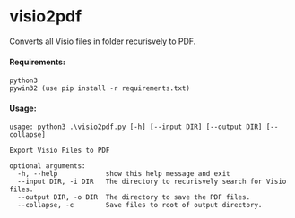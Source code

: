# visio2pdf

Converts all Visio files in folder recurisvely to PDF.

#### Requirements:
```
python3
pywin32 (use pip install -r requirements.txt)
```

#### Usage:

```
usage: python3 .\visio2pdf.py [-h] [--input DIR] [--output DIR] [--collapse]

Export Visio Files to PDF

optional arguments:
  -h, --help            show this help message and exit
  --input DIR, -i DIR   The directory to recurisvely search for Visio files.
  --output DIR, -o DIR  The directory to save the PDF files.
  --collapse, -c        Save files to root of output directory.
```